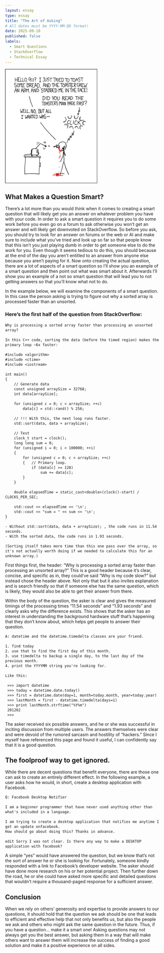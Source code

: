 ```yaml
---
layout: essay
type: essay
title: "The Art of Asking"
# All dates must be YYYY-MM-DD format!
date: 2025-09-10
published: false
labels:
  - Smart Questions
  - StackOverflow
  - Technical Essay
---
```


<img width="300px" class="rounded float-start pe-4" src="../img/smart-questions/rtfm.png">

## What Makes a Question Smart?

There’s a lot more than you would think when it comes to creating a smart question that will likely get you an answer on whatever problem you have with your code. In order to ask a smart question it requires you to do some work before you even go on a forum to ask otherwise you won’t get an answer and will likely get downvoted on StackOverflow. So before you ask, you should try to look for an answer on forums or the web or AI and make sure to include what you’ve tried and look up so far so that people know that this isn’t you just playing dumb in order to get someone else to do the work for you. Even though it seems tedious to do this, you should because at the end of the day you aren’t entitled to an answer from anyone else because you aren’t paying for it. Now onto creating the actual question, there are a lot of aspects of a smart question so I’ll show you an example of a smart question and then point out what was smart about it. Afterwards I’ll show you an example of a not so smart question that will lead you to not getting answers so that you’ll know what not to do.

In the example below, we will examine the components of a smart question. In this case the person asking is trying to figure out why a sorted array is processed faster than an unsorted. 

### Here’s the first half of the question from StackOverflow:

```
Why is processing a sorted array faster than processing an unsorted array?

In this C++ code, sorting the data (before the timed region) makes the primary loop ~6x faster:

#include <algorithm>
#include <ctime>
#include <iostream>

int main()
{
    // Generate data
    const unsigned arraySize = 32768;
    int data[arraySize];

    for (unsigned c = 0; c < arraySize; ++c)
        data[c] = std::rand() % 256;

    // !!! With this, the next loop runs faster.
    std::sort(data, data + arraySize);

    // Test
    clock_t start = clock();
    long long sum = 0;
    for (unsigned i = 0; i < 100000; ++i)
    {
        for (unsigned c = 0; c < arraySize; ++c)
        {   // Primary loop.
            if (data[c] >= 128)
                sum += data[c];
        }
    }

    double elapsedTime = static_cast<double>(clock()-start) / CLOCKS_PER_SEC;

    std::cout << elapsedTime << '\n';
    std::cout << "sum = " << sum << '\n';
}

- Without std::sort(data, data + arraySize); , the code runs in 11.54 seconds.
- With the sorted data, the code runs in 1.93 seconds.

(Sorting itself takes more time than this one pass over the array, so it's not actually worth doing if we needed to calculate this for an unknown array.)
```

First things first, the header: “Why is processing a sorted array faster than processing an unsorted array?”
This is a good header because it’s clear, concise, and specific as in, they could’ve said “Why is my code slow?” but instead chose the header above. Not only that but it also invites explanation and is search friendly so that if someone else has the same question, which is likely, they would also be able to get their answer from there.

Within the body of the question, the asker is clear and gives the measured timings of the processing times “11.54 seconds” and “1.93 seconds” and clearly asks why the difference exists. This shows that the asker has an interest in understanding the background hardware stuff that’s happening that they don’t know about, which helps get people to answer their question. 

```
A: datetime and the datetime.timedelta classes are your friend.

1. find today
2. use that to find the first day of this month.
3. use timedelta to backup a single day, to the last day of the previous month.
4. print the YYYYMM string you're looking for.

Like this:

 >>> import datetime
 >>> today = datetime.date.today()
 >>> first = datetime.date(day=1, month=today.month, year=today.year)
 >>> lastMonth = first - datetime.timedelta(days=1)
 >>> print lastMonth.strftime("%Y%m")
 201202
 >>>

```
 
The asker received six possible answers, and he or she was successful in inciting discussion from multiple users. The answers themselves were clear and were devoid of the rumored sarcasm and hostility of “hackers.” Since I myself have referenced this page and found it useful, I can confidently say that it is a good question.

## The foolproof way to get ignored.

While there are decent questions that benefit everyone, there are those one can ask to create an entirely different effect. In the following example, a user asks how he would, in short, create a desktop application with Facebook.

```
Q: Facebook Desktop Notifier

I am a beginner programmer that have never used anything other than what's included in a language.

I am trying to create a desktop application that notifies me anytime I get an update onfacebook. 
How should go about doing this? Thanks in advance.

edit Sorry I was not clear. Is there any way to make a DESKTOP application with facebook?
```

A simple “yes” would have answered the question, but we know that’s not the sort of answer he or she is looking for. Fortunately, someone kindly responded with a link to Facebook’s developer website. The asker should have done more research on his or her potential project. Then further down the road, he or she could have asked more specific and detailed questions that wouldn’t require a thousand-paged response for a sufficient answer.

## Conclusion

When we rely on others’ generosity and expertise to provide answers to our questions, it should hold that the question we ask should be one that leads to efficient and effective help that not only benefits us, but also the people we ask and others who might ask the same question in the future. Thus, if you have a question… make it a smart one! Asking questions may not always get you the best answer, but asking them in a way that will make others want to answer them will increase the success of finding a good solution and make it a positive experience on all sides.
